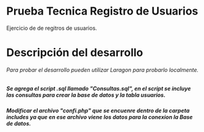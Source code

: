 # Prueba Tecnica Registro de Usuarios
Ejercicio de de regitros de usuarios.

# Descripción del desarrollo
###### Para probar el desarrollo pueden utilizar Laragon para probarlo localmente.
##### Se agrega el script .sql llamado "Consultas.sql", en el script se incluye las consultas para crear la base de datos y la tabla usuarios.
##### Modificar el archivo "confi.php" que se encuenre dentro de la carpeta includes ya que en ese archivo viene los datos para la conexion la Base de datos.
